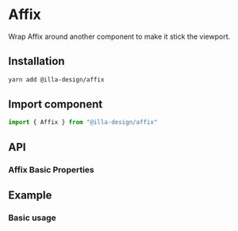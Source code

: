 # Affix

Wrap Affix around another component to make it stick the viewport.

## Installation

```bash
yarn add @illa-design/affix
```

## Import component

```jsx
import { Affix } from "@illa-design/affix"
```

## API

### Affix Basic Properties

## Example

### Basic usage

